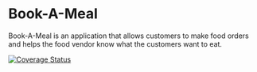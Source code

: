 # Book-A-Meal
Book-A-Meal is an application that allows customers to make food orders and helps the food vendor know what the customers want to eat.

[![Coverage Status](https://coveralls.io/repos/github/adex001/Book-A-Meal/badge.svg?branch=master)](https://coveralls.io/github/adex001/Book-A-Meal?branch=master)